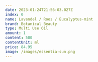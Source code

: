 ```yaml
---
date: 2023-01-24T21:56:03.027Z
index: 0
name: Lavendel / Roos / Eucalyptus-mint
brand: Botanical Beauty
type: Multi Use Oil
amount: 1
content: 500
contentUnit: ml
price: 84.95
image: /images/essentia-sun.png
---
```

